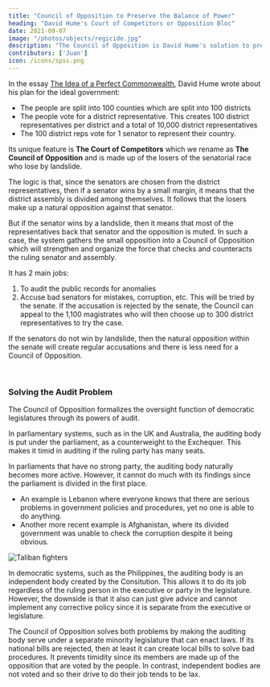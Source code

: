 ```yaml
---
title: "Council of Opposition to Preserve the Balance of Power"
heading: "David Hume's Court of Competitors or Opposition Bloc"
date: 2021-09-07
image: "/photos/objects/regicide.jpg"
description: "The Council of Opposition is David Hume's solution to prevent tyranny in a democratic government"
contributors: ['Juan']
icon: /icons/spss.png
---
```



In the essay [The Idea of a Perfect Commonwealth](/research/hume/essays/part-2/16-the-ideal-system-of-government), David Hume wrote about his plan for  the ideal government: 

- The people are split into 100 counties which are split into 100 districts
- The people vote for a district representative. This creates 100 district representatives per district and a total of 10,000 district representatives
- The 100 district reps vote for 1 senator to represent their country. 

Its unique feature is **The Court of Competitors** which we rename as **The Council of Opposition** and is made up of the losers of the senatorial race who lose by landslide.

The logic is that, since the senators are chosen from the district representatives, then if a senator wins by a small margin, it means that the district assembly is divided among themselves. It follows that the losers make up a natural opposition against that senator. 

But if the senator wins by a landslide, then it means that most of the representatives back that senator and the opposition is muted.  In such a case, the system gathers the small opposition into a Council of Opposition which will strengthen and organize the force that checks and counteracts the ruling senator and assembly.

It has 2 main jobs:

1. To audit the public records for anomalies 
2. Accuse bad senators for mistakes, corruption, etc. This will be tried by the senate. If the accusation is rejected by the senate, the Council can appeal to the 1,100 magistrates who will then choose up to 300 district representatives to try the case. 

If the senators do not win by landslide, then the natural opposition within the senate will create regular accusations and there is less need for a Council of Opposition. 

<br>

### Solving the Audit Problem

The Council of Opposition formalizes the oversight function of democratic legislatures through its powers of audit.

In parliamentary systems, such as in the UK and Australia, the auditing body is put under the parliament, as a counterweight to the Exchequer. This makes it timid in auditing if the ruling party has many seats. 

In parliaments that have no strong party, the auditing body naturally becomes more active. However, it cannot do much with its findings since the parliament is divided in the first place. 
- An example is Lebanon where everyone knows that there are serious problems in government policies and procedures, yet no one is able to do anything. 
- Another more recent example is Afghanistan, where its divided government was unable to check the corruption despite it being obvious. 

![Taliban fighters](https://sorasystem.sirv.com/photos/af/taliban.jpg)

In democratic systems, such as the Philippines, the auditing body is an independent body created by the Consitution. This allows it to do its job regardless of the ruling person in the executive or party in the legislature. However, the downside is that it also can just give advice and cannot implement any corrective policy since it is separate from the executive or legislature.

The Council of Opposition solves both problems by making the auditing body serve under a separate minority legislature that can enact laws. If its national bills are rejected, then at least it can create local bills to solve bad procedures. It prevents timidity since its members are made up of the opposition that are voted by the people. In contrast, independent bodies are not voted and so their drive to do their job tends to be lax. 
